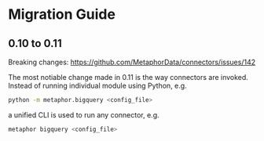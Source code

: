 # Migration Guide

## 0.10 to 0.11

Breaking changes: https://github.com/MetaphorData/connectors/issues/142

The most notiable change made in 0.11 is the way connectors are invoked. Instead of running individual module using Python, e.g.

```sh
python -m metaphor.bigquery <config_file>
```

a unified CLI is used to run any connector, e.g.

```sh
metaphor bigquery <config_file>
```
